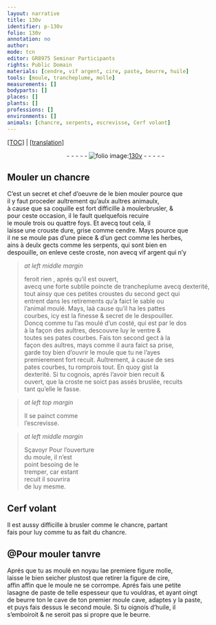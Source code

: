 ```yaml
---
layout: narrative
title: 130v
identifier: p-130v
folio: 130v
annotation: no
author:
mode: tcn
editor: GR8975 Seminar Participants
rights: Public Domain
materials: [cendre, vif argent, cire, paste, beurre, huile]
tools: [moule, trancheplume, molle]
measurements: []
bodyparts: []
places: []
plants: []
professions: []
environments: []
animals: [chancre, serpents, escrevisse, Cerf volant]
---
```


<p><a href="{{ site.baseurl }}/normalized/">[TOC]</a> | <a href="{{ site.baseurl }}/texts/p-130v_tl/" target="_blank">[translation]</a></p><div class="folio" align="center">- - - - - <a href="http://gallica.bnf.fr/ark:/12148/btv1b10500001g/f266.item.r=.zoom" target="_blank"><img src="https://cu-mkp.github.io/2017-workshop-edition/assets/photo-icon.png" alt="folio image: " style="display:inline-block; margin-bottom:-3px;"/>130v</a> - - - - - </div>  
  

## Mouler un <span class="al">chancre</span>

 
C’est un secret et chef d’oeuvre de le bien mouler pource q<span class="exp">ue</span><br/> il y faut proceder aultrement qu’aulx aultres animaulx,<br/> à cause que sa coquille est fort difficille à <span class="del">mouler</span>brusler, &<br/> pour ceste occasion, il <span class="del">le</span> fault quelquefois recuire<br/> le <span class="tl">moule</span> trois ou quattre foys. Et avecq tout cela, il<br/> laisse une crouste dure, grise co<span class="exp">mm</span>e <span class="m">cendre</span>. Mays pource q<span class="exp">ue</span><br/> il ne se moule pas d’une piece & d’un gect co<span class="exp">mm</span>e les herbes,<br/> ains à deulx gects co<span class="exp">mm</span>e les <span class="al">serpents</span>, qui sont bien en<br/> despouille, on enleve ceste croste, <span class="add">non avecq <span class="m">vif argent</span> qui n’y 
> *at left middle margin*
> 
> 
> feroit rien
</span>, aprés qu’il est ouvert,<br/> avecq une forte subtile poincte de <span class="tl">trancheplume</span> avecq dexterité,<br/> tout ainsy que ces petites croustes du second gect qui<br/> entrent dans les retirements qu’a faict le sable ou<br/> l’animal moulé. Mays, <span class="del">la</span>à cause qu’il ha les pattes<br/> courbes, icy est la finesse & secret de le despouiller.<br/> Doncq co<span class="exp">mm</span>e tu l’as moulé d’un costé, qui est par le dos<br/> à la façon des aultres, descouvre luy le ventre &<br/> toutes ses pates courbes. Fais ton second gect à la<br/> façon des aultres, mays co<span class="exp">mm</span>e il aura faict sa prise,<br/> garde toy bien d’ouvrir le <span class="tl">moule</span> que tu ne l’ayes<br/> premierem<span class="exp">ent</span> fort recuit. Aultrement, à cause de ses<br/> pates courbes, tu romprois tout. En quoy gist la<br/> dexterité. Si tu cognois, aprés l’avoir bien recuit &<br/> ouvert, que la croste ne soict pas assés bruslée, recuits<br/> tant qu’elle le fasse.
 
> *at left top margin*
> 
> 
>   Il se painct co<span class="exp">mm</span>e<br/> l’<span class="al">escrevisse</span>.
 
> *at left middle margin*
> 
> 
>   <span class="del">Sçavoyr</span> <span class="add">Pour</span> l’ouverture<br/> du <span class="tl">moule</span>, il n’est<br/> point besoing de le<br/> tremper, car estant<br/> recuit il souvrira<br/> de luy mesme.
 
 
  

## <span class="al">Cerf volant</span>

 
Il est aussy difficille à brusler comme le <span class="al">chancre</span>, parta<span class="exp">n</span>t<br/> fais pour luy co<span class="exp">mm</span>e tu as fait du <span class="al">chancre</span>.
 
 
  

## @Pour mouler tanvre

 
Aprés que tu as moulé en noyau l<span class="del">a</span>e premier<span class="del">e figure</span> <span class="tl">molle</span>,<br/> laisse le bien seicher plustost que retirer la figure de <span class="m">cire</span>,<br/> <span class="del">affin</span> affin que le <span class="tl">moule</span> ne se corrompe. Aprés fais une petite<br/> lasagne de <span class="m">paste</span> de telle espesseur que tu vouldras, et ayant oingt<br/> de <span class="m">beurre</span> <span class="del">ton</span> le cave de ton premier <span class="tl">moule</span> cave, adaptes y la <span class="m">paste</span>,<br/> et puys fais dessus le second <span class="tl">moule</span>. Si tu oignois d’<span class="m">huile</span>, il<br/> s’emboiroit & ne seroit pas si propre que le <span class="m">beurre</span>.
 
